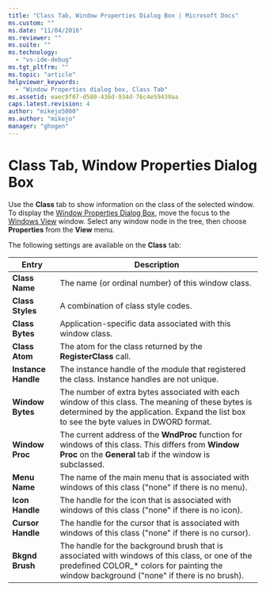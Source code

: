 ```yaml
---
title: "Class Tab, Window Properties Dialog Box | Microsoft Docs"
ms.custom: ""
ms.date: "11/04/2016"
ms.reviewer: ""
ms.suite: ""
ms.technology: 
  - "vs-ide-debug"
ms.tgt_pltfrm: ""
ms.topic: "article"
helpviewer_keywords: 
  - "Window Properties dialog box, Class Tab"
ms.assetid: eaec9f07-d580-436d-934d-76c4e59439aa
caps.latest.revision: 4
author: "mikejo5000"
ms.author: "mikejo"
manager: "ghogen"
---
```

# Class Tab, Window Properties Dialog Box
Use the **Class** tab to show information on the class of the selected window. To display the [Window Properties Dialog Box](../debugger/window-properties-dialog-box.md), move the focus to the [Windows View](../debugger/windows-view.md) window. Select any window node in the tree, then choose **Properties** from the **View** menu.  
  
 The following settings are available on the **Class** tab:  
  
|Entry|Description|  
|-----------|-----------------|  
|**Class Name**|The name (or ordinal number) of this window class.|  
|**Class Styles**|A combination of class style codes.|  
|**Class Bytes**|Application-specific data associated with this window class.|  
|**Class Atom**|The atom for the class returned by the **RegisterClass** call.|  
|**Instance Handle**|The instance handle of the module that registered the class. Instance handles are not unique.|  
|**Window Bytes**|The number of extra bytes associated with each window of this class. The meaning of these bytes is determined by the application. Expand the list box to see the byte values in DWORD format.|  
|**Window Proc**|The current address of the **WndProc** function for windows of this class. This differs from **Window Proc** on the **General** tab if the window is subclassed.|  
|**Menu Name**|The name of the main menu that is associated with windows of this class ("none" if there is no menu).|  
|**Icon Handle**|The handle for the icon that is associated with windows of this class ("none" if there is no icon).|  
|**Cursor Handle**|The handle for the cursor that is associated with windows of this class ("none" if there is no cursor).|  
|**Bkgnd Brush**|The handle for the background brush that is associated with windows of this class, or one of the predefined COLOR_* colors for painting the window background ("none" if there is no brush).|